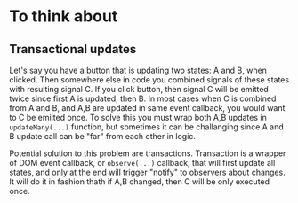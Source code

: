 # To think about

## Transactional updates

Let's say you have a button that is updating two states: A and B, when clicked. Then somewhere else in code you combined signals of these states with resulting signal C.
If you click button, then signal C will be emitted twice since first A is updated, then B. In most cases when C is combined from A and B, and A,B are updated in same event callback, you would want to C be emiited once. To solve this you must wrap both A,B updates in `updateMany(...)` function, but sometimes it can be challanging since A and B update call can be "far" from each other in logic.

Potential solution to this problem are transactions. Transaction is a wrapper of DOM event callback, or `observe(...)` callback, that will first update all states, and only at the end will trigger "notify" to observers about changes. It will do it in fashion thath if A,B changed, then C will be only executed once.
